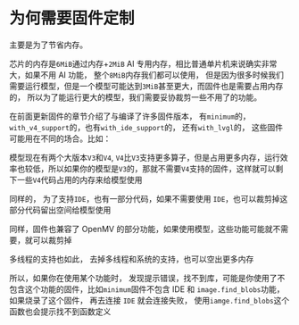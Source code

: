 为何需要固件定制
=========


主要是为了节省内存。

芯片的内存是`6MiB`通过内存+`2MiB` AI 专用内存，相比普通单片机来说确实非常大，如果不用  AI 功能， 整个`8MiB`内存我们都可以使用，
但是因为很多时候我们需要运行模型，但是一个模型可能达到`3MiB`甚至更大，而固件也是需要占用内存的，
所以为了能运行更大的模型，我们需要妥协裁剪一些不用了的功能。

在前面更新固件的章节介绍了与编译了许多固件版本， 有`minimum`的， `with_v4_support`的，也有`with_ide_support`的， 还有`with_lvgl`的，
这些固件可能用在不同的场合。比如：

模型现在有两个大版本`V3`和`V4`, `V4`比`V3`支持更多算子，但是占用更多内存，运行效率也较低，所以如果你的模型是`V3`的，那就不需要`V4`支持的固件，这样就可以剩下一些`V4`代码占用的内存来给模型使用

同样的， 为了支持`IDE`，也有一部分代码，如果不需要使用 `IDE`，也可以裁剪掉这部分代码留出空间给模型使用

同样，固件也兼容了 OpenMV 的部分功能，如果使用模型，这些功能可能就不需要，就可以裁剪掉

多线程的支持也如此， 去掉多线程和系统的支持，也可以空出更多内存


所以，如果你在使用某个功能时， 发现提示错误，找不到库，可能是你使用了不包含这个功能的固件，比如`minimum`固件不包含 IDE 和 `image.find_blobs`功能， 如果烧录了这个固件， 再去连接 `IDE` 就会连接失败， 使用`iamge.find_blobs`这个函数也会提示找不到函数定义



